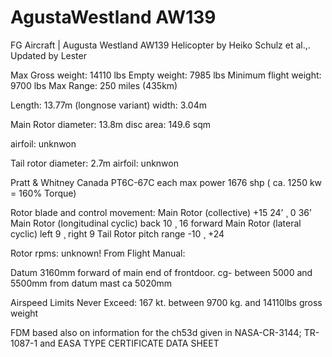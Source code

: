 # AgustaWestland AW139
FG Aircraft | Augusta Westland AW139 Helicopter by Heiko Schulz et al.,. Updated by Lester

Max Gross weight: 14110 lbs
  Empty weight: 7985 lbs 
   Minimum flight weight: 9700 lbs
  Max Range: 250 miles (435km)

  Length: 13.77m (longnose variant)
  width: 3.04m
  
  Main Rotor diameter: 13.8m
  disc area: 149.6 sqm
  
  airfoil: unknwon

  Tail rotor diameter: 2.7m
 airfoil: unknwon 

  Pratt & Whitney Canada PT6C-67C
  each max power 1676 shp ( ca. 1250 kw = 160% Torque)
  
  Rotor blade and control movement: Main Rotor (collective) +15 24’ ¸ 0 36’
  Main Rotor (longitudinal cyclic) back 10  ¸ 16 forward
  Main Rotor (lateral cyclic) left 9 ¸ right 9
  Tail Rotor pitch range -10 ¸ +24

  Rotor rpms: unknown!
  From Flight Manual:

  Datum 3160mm forward of main end of frontdoor.
  cg- between 5000 and 5500mm from datum
  mast ca 5020mm

  Airspeed Limits Never Exceed: 167 kt. between 9700 kg. and 14110lbs gross weight
  
  FDM based also on information for the ch53d given in NASA-CR-3144; TR-1087-1
  and  EASA TYPE CERTIFICATE DATA SHEET
